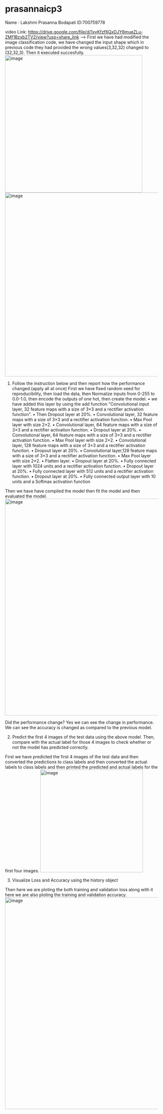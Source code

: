 # prasannaicp3

Name : Lakshmi Prasanna Bodapati
ID:700759778

video Link: https://drive.google.com/file/d/1xyKfzf6QxDJY6mueZLu-ZMf1Bzxb2TV2/view?usp=share_link
--> First we have had modified the image classification code, we have changed the input shape which in previous code they had provided the wrong values(3,32,32) changed to (32,32,3). Then it executed succesfully.
<img width="452" alt="image" src="https://user-images.githubusercontent.com/122486644/227105002-d2305c9a-693f-42b5-91aa-933cea3b01a3.png">
<img width="605" alt="image" src="https://user-images.githubusercontent.com/122486644/227105063-3beb8c48-0b4f-4674-96f6-b0e4fd357de5.png">
1. Follow the instruction below and then report how the performance changed.(apply all at once)
First we have fixed random seed for reproducibility, then load the data, then Normalize inputs from 0-255 to 0.0-1.0, then encode the outputs of one hot, then create the model.
• we have added this layer by using the add function "Convolutional input layer, 32 feature maps with a size of 3×3 and a rectifier activation function".
• Then Dropout layer at 20%.
• Convolutional layer, 32 feature maps with a size of 3×3 and a rectifier activation function.
• Max Pool layer with size 2×2.
• Convolutional layer, 64 feature maps with a size of 3×3 and a rectifier activation function.
• Dropout layer at 20%.
• Convolutional layer, 64 feature maps with a size of 3×3 and a rectifier activation function.
• Max Pool layer with size 2×2.
• Convolutional layer, 128 feature maps with a size of 3×3 and a rectifier activation function.
• Dropout layer at 20%.
• Convolutional layer,128 feature maps with a size of 3×3 and a rectifier activation function.
• Max Pool layer with size 2×2.
• Flatten layer.
• Dropout layer at 20%.
• Fully connected layer with 1024 units and a rectifier activation function.
• Dropout layer at 20%.
• Fully connected layer with 512 units and a rectifier activation function.
• Dropout layer at 20%.
• Fully connected output layer with 10 units and a Softmax activation function

Then we have have compiled the model then fit the model and then evaluated the model.
<img width="713" alt="image" src="https://user-images.githubusercontent.com/122486644/227106467-8689540e-3513-454b-b3ed-318ed731a047.png">

Did the performance change?
Yes we can see the change in performance. We can see the accuracy is changed as compared to the previous model.

2. Predict the first 4 images of the test data using the above model. Then, compare with the actual label for those 4
images to check whether or not the model has predicted correctly.

First we have predicted the first 4 images of the test data and then converted the predictions to class labels and then converted the actual labels to class labels and then printed the predicted and actual labels for the first four images.
<img width="338" alt="image" src="https://user-images.githubusercontent.com/122486644/227107221-16ccfa42-44b0-4163-97cf-c4fce4a32cf8.png">

3. Visualize Loss and Accuracy using the history object

Then here we are ploting the both training and validation loss along with it here we are also ploting the training and validation accuracy.
<img width="697" alt="image" src="https://user-images.githubusercontent.com/122486644/227107525-343f342b-6df3-4867-b1a0-6bbae6b65e14.png">

